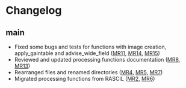 # Changelog

main
----
* Fixed some bugs and tests for functions with image creation, apply_gaintable and advise_wide_field ([MR11](https://gitlab.com/ska-telescope/sdp/ska-sdp-func-python/-/merge_requests/11), [MR14](https://gitlab.com/ska-telescope/sdp/ska-sdp-func-python/-/merge_requests/14), [MR15](https://gitlab.com/ska-telescope/sdp/ska-sdp-func-python/-/merge_requests/15))
* Reviewed and updated processing functions documentation ([MR8](https://gitlab.com/ska-telescope/sdp/ska-sdp-func-python/-/merge_requests/8), [MR13](https://gitlab.com/ska-telescope/sdp/ska-sdp-func-python/-/merge_requests/13))
* Rearranged files and renamed directories ([MR4](https://gitlab.com/ska-telescope/sdp/ska-sdp-func-python/-/merge_requests/4), [MR5](https://gitlab.com/ska-telescope/sdp/ska-sdp-func-python/-/merge_requests/5), [MR7](https://gitlab.com/ska-telescope/sdp/ska-sdp-func-python/-/merge_requests/7))
* Migrated processing functions from RASCIL ([MR2](https://gitlab.com/ska-telescope/sdp/ska-sdp-func-python/-/merge_requests/2), [MR6](https://gitlab.com/ska-telescope/sdp/ska-sdp-func-python/-/merge_requests/6))
